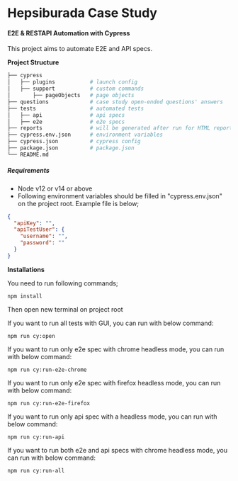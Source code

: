 # Hepsiburada Case Study

#### E2E & RESTAPI Automation with Cypress

This project aims to automate E2E and API specs.

**Project Structure**

```bash
├── cypress
│   ├── plugins           # launch config
│   ├── support           # custom commands
│       ├── pageObjects   # page objects
├── questions             # case study open-ended questions' answers
├── tests                 # automated tests
│   ├── api               # api specs
│   ├── e2e               # e2e specs
├── reports               # will be generated after run for HTML reports
├── cypress.env.json      # environment variables
├── cypress.json          # cypress config
├── package.json          # package.json
└── README.md
```

##### **Requirements**

- Node v12 or v14 or above
- Following environment variables should be filled in "cypress.env.json" on the project root. Example file is below;

```json
{
  "apiKey": "",
  "apiTestUser": {
    "username": "",
    "password": ""
  }
}
```

**Installations**

You need to run following commands;

`npm install`

Then open new terminal on project root

If you want to run all tests with GUI, you can run with below command:

`npm run cy:open`

If you want to run only e2e spec with chrome headless mode, you can run with below command:

`npm run cy:run-e2e-chrome`

If you want to run only e2e spec with firefox headless mode, you can run with below command:

`npm run cy:run-e2e-firefox`

If you want to run only api spec with a headless mode, you can run with below command:

`npm run cy:run-api`

If you want to run both e2e and api specs with chrome headless mode, you can run with below command:

`npm run cy:run-all`